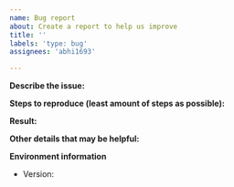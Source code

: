 ```yaml
---
name: Bug report
about: Create a report to help us improve
title: ''
labels: 'type: bug'
assignees: 'abhi1693'

---
```


<!--
Please search for existing issues first
-->

**Describe the issue:**


**Steps to reproduce (least amount of steps as possible):**


**Result:**


**Other details that may be helpful:**


**Environment information**
- Version: